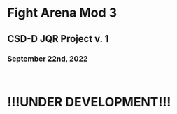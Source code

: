 # Fight Arena Mod 3
## CSD-D JQR Project v. 1
### September 22nd, 2022

<br>

# !!!UNDER DEVELOPMENT!!!